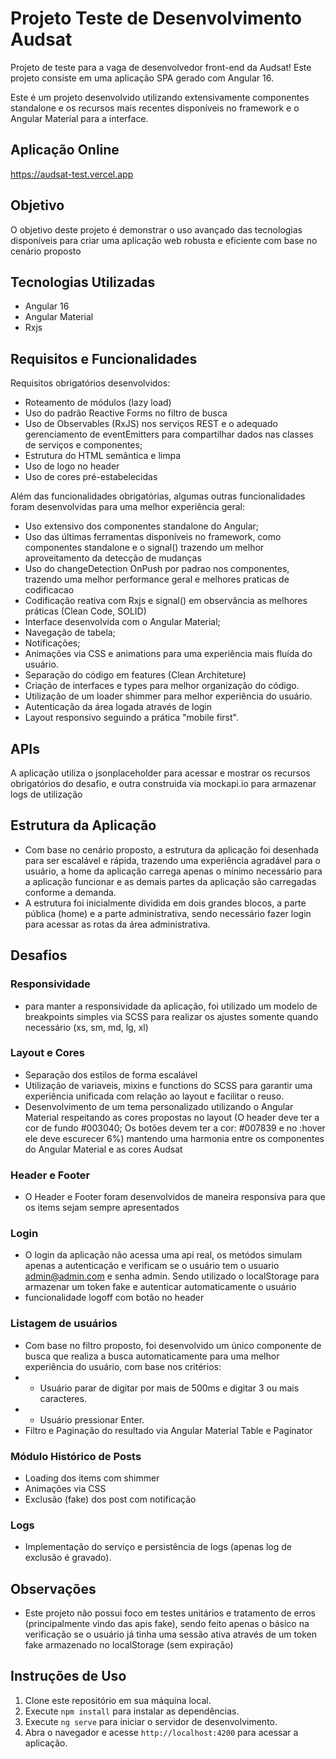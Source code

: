 # Projeto Teste de Desenvolvimento Audsat

Projeto de teste para a vaga de desenvolvedor front-end da Audsat! Este projeto consiste em uma aplicação SPA gerado com Angular 16.

Este é um projeto desenvolvido utilizando extensivamente componentes standalone e os recursos mais recentes disponíveis no framework e o Angular Material para a interface.

## Aplicação Online

https://audsat-test.vercel.app

## Objetivo

O objetivo deste projeto é demonstrar o uso avançado das tecnologias disponíveis para criar uma aplicação web robusta e eficiente com base no cenário proposto

## Tecnologias Utilizadas

- Angular 16
- Angular Material
- Rxjs

## Requisitos e Funcionalidades

Requisitos obrigatórios desenvolvidos:
- Roteamento de módulos (lazy load)
- Uso do padrão Reactive Forms no filtro de busca
- Uso de Observables (RxJS) nos serviços REST e o adequado gerenciamento de eventEmitters para compartilhar dados nas classes de serviços e componentes;
- Estrutura do HTML semântica e limpa
- Uso de logo no header
- Uso de cores pré-estabelecidas

Além das funcionalidades obrigatórias, algumas outras funcionalidades foram desenvolvidas para uma melhor experiência geral:
- Uso extensivo dos componentes standalone do Angular;
- Uso das últimas ferramentas disponíveis no framework, como componentes standalone e o signal() trazendo um melhor aproveitamento da detecção de mudanças
- Uso do changeDetection OnPush por padrao nos componentes, trazendo uma melhor performance geral e melhores praticas de codificacao
- Codificação reativa com Rxjs e signal() em observância as melhores práticas (Clean Code, SOLID)
- Interface desenvolvida com o Angular Material;
- Navegação de tabela;
- Notificações;
- Animações via CSS e animations para uma experiência mais fluída do usuário.
- Separação do código em features (Clean Architeture)
- Criação de interfaces e types para melhor organização do código.
- Utilização de um loader shimmer para melhor experiência do usuário.
- Autenticação da área logada através de login
- Layout responsivo seguindo a prática "mobile first".

## APIs

A aplicação utiliza o jsonplaceholder para acessar e mostrar os recursos obrigatórios do desafio, e outra construida via mockapi.io para armazenar logs de utilização

## Estrutura da Aplicação

- Com base no cenário proposto, a estrutura da aplicação foi desenhada para ser escalável e rápida, trazendo uma experiência agradável para o usuário, a home da aplicação carrega apenas o mínimo necessário para a aplicação funcionar e as demais partes da aplicação são carregadas conforme a demanda.
- A estrutura foi inicialmente dividida em dois grandes blocos, a parte pública (home) e a parte administrativa, sendo necessário fazer login para acessar as rotas da área administrativa.

## Desafios

### Responsividade

 - para manter a responsividade da aplicação, foi utilizado um modelo de breakpoints simples via SCSS para realizar os ajustes somente quando necessário (xs, sm, md, lg, xl)

### Layout e Cores

- Separação dos estilos de forma escalável
- Utilização de variaveis, mixins e functions do SCSS para garantir uma experiência unificada com relação ao layout e facilitar o reuso.
- Desenvolvimento de um tema personalizado utilizando o Angular Material respeitando as cores propostas no layout (O header deve ter a cor de fundo #003040; Os botões devem ter a cor: #007839 e no :hover ele deve escurecer 6%) mantendo uma harmonia entre os componentes do Angular Material e as cores Audsat

### Header e Footer

- O Header e Footer foram desenvolvidos de maneira responsiva para que os items sejam sempre apresentados

### Login

- O login da aplicação não acessa uma api real, os metódos simulam apenas a autenticação e verificam se o usuário tem o usuario admin@admin.com e senha admin. Sendo utilizado o localStorage para armazenar um token fake e autenticar automaticamente o usuário
- funcionalidade logoff com botão no header

### Listagem de usuários

- Com base no filtro proposto, foi desenvolvido um único componente de busca que realiza a busca automaticamente para uma melhor experiência do usuário, com base nos critérios:
- - Usuário parar de digitar por mais de 500ms e digitar 3 ou mais caracteres.
- - Usuário pressionar Enter.
- Filtro e Paginação do resultado via Angular Material Table e Paginator

### Módulo Histórico de Posts

- Loading dos items com shimmer
- Animações via CSS
- Exclusão (fake) dos post com notificação

### Logs

- Implementação do serviço e persistência de logs (apenas log de exclusão é gravado).

## Observações

- Este projeto não possui foco em testes unitários e tratamento de erros (principalmente vindo das apis fake), sendo feito apenas o básico na verificação se o usuário já tinha uma sessão ativa através de um token fake armazenado no localStorage (sem expiração)

## Instruções de Uso

1. Clone este repositório em sua máquina local.
2. Execute `npm install` para instalar as dependências.
3. Execute `ng serve` para iniciar o servidor de desenvolvimento.
5. Abra o navegador e acesse `http://localhost:4200` para acessar a aplicação.
